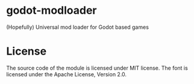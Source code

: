# godot-modloader
(Hopefully) Universal mod loader for Godot based games

# License

The source code of the module is licensed under MIT license.
The font is licensed under the Apache License, Version 2.0.
